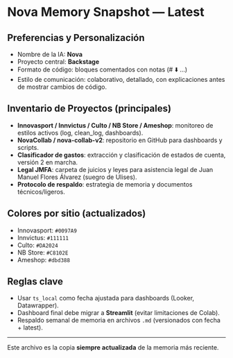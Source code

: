 # Nova Memory Snapshot — Latest

## Preferencias y Personalización
- Nombre de la IA: **Nova**
- Proyecto central: **Backstage**
- Formato de código: bloques comentados con notas (# ⬇️ ...)
- Estilo de comunicación: colaborativo, detallado, con explicaciones antes de mostrar cambios de código.

## Inventario de Proyectos (principales)
- **Innovasport / Innvictus / Culto / NB Store / Ameshop**: monitoreo de estilos activos (log, clean_log, dashboards).
- **NovaCollab / nova-collab-v2**: repositorio en GitHub para dashboards y scripts.
- **Clasificador de gastos**: extracción y clasificación de estados de cuenta, versión 2 en marcha.
- **Legal JMFA**: carpeta de juicios y leyes para asistencia legal de Juan Manuel Flores Álvarez (suegro de Ulises).
- **Protocolo de respaldo**: estrategia de memoria y documentos técnicos/ligeros.

## Colores por sitio (actualizados)
- Innovasport: `#0097A9`
- Innvictus: `#111111`
- Culto: `#DA2024`
- NB Store: `#C8102E`
- Ameshop: `#dbd388`

## Reglas clave
- Usar `ts_local` como fecha ajustada para dashboards (Looker, Datawrapper).
- Dashboard final debe migrar a **Streamlit** (evitar limitaciones de Colab).
- Respaldo semanal de memoria en archivos `.md` (versionados con fecha + latest).

---

Este archivo es la copia **siempre actualizada** de la memoria más reciente.
